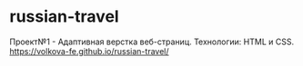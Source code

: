 # russian-travel
Проект№1 - Адаптивная верстка веб-страниц.
Технологии: HTML и CSS.
https://volkova-fe.github.io/russian-travel/
